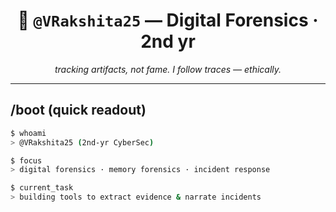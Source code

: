 <!-- ══════════════════════════════════════════════
     PROFILE: forensic terminal — creative layout
     For a 2nd-yr CyberSec student focused on Digital Forensics
   ══════════════════════════════════════════════-->

<h1 align="center">🔎 <code>@VRakshita25</code> — Digital Forensics · 2nd yr</h1>
<p align="center"><i>tracking artifacts, not fame. I follow traces — ethically.</i></p>

---

## /boot (quick readout)
```bash
$ whoami
> @VRakshita25 (2nd-yr CyberSec)

$ focus
> digital forensics · memory forensics · incident response

$ current_task
> building tools to extract evidence & narrate incidents


